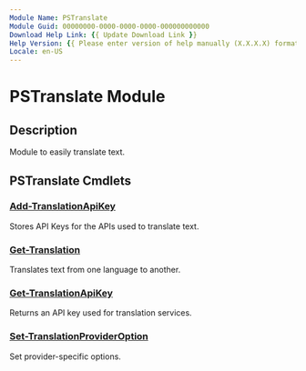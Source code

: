 ```yaml
---
Module Name: PSTranslate
Module Guid: 00000000-0000-0000-0000-000000000000
Download Help Link: {{ Update Download Link }}
Help Version: {{ Please enter version of help manually (X.X.X.X) format }}
Locale: en-US
---
```


# PSTranslate Module
## Description
Module to easily translate text.

## PSTranslate Cmdlets
### [Add-TranslationApiKey](Add-TranslationApiKey.md)
Stores API Keys for the APIs used to translate text.

### [Get-Translation](Get-Translation.md)
Translates text from one language to another.

### [Get-TranslationApiKey](Get-TranslationApiKey.md)
Returns an API key used for translation services.

### [Set-TranslationProviderOption](Set-TranslationProviderOption.md)
Set provider-specific options.

